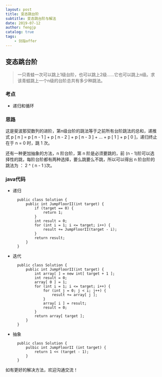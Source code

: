 ```yaml
---
layout: post
title: 变态跳台阶
subtitle: 变态跳台阶与解法
date: 2019-07-12
author: fengjp
catalog: true
tags:
    - 剑指offer
---
```


## 变态跳台阶

> 一只青蛙一次可以跳上1级台阶，也可以跳上2级……它也可以跳上n级。求该青蛙跳上一个n级的台阶总共有多少种跳法。

### 考点

- 递归和循环

### 思路

这是斐波那契数列的进阶，第n级台阶的跳法等于之前所有台阶跳法的总和，递推式 p [ n ] = p [ n - 1 ] + p [ n - 2 ] + p [ n - 3 ] + ... + p [ 1 ] + p [ 0 ]，递归终止在于 n = 0 时，跳 1 次。

还有一种更加抽象的方法，n 阶台阶，第 n 阶是必须要跳的，前 (n - 1)阶可以选择性的跳，每阶台阶都有两种选择，要么跳要么不跳，所以可以得出 n 阶台阶的跳法为 ： 2 ^ ( n - 1 )次。

### java代码

- 递归

        public class Solution {
            public int JumpFloorII(int target) {
                if (target == 0) {
                    return 1;
                }
                int result = 0;
                for (int i = 1; i <= target; i++) {
                    result += JumpFloorII(target - i);
                }
                return result;
            }
        }

- 迭代

        public class Solution {
            public int JumpFloorII(int target) {
                int array[ ] = new int[ target + 1 ];
                int result = 0;
                array[ 0 ] = 1;
                for (int i = 1; i <= target; i++) {
                    for (int j = 0; j < i; j++) {
                        result += array[ j ];
                    }
                    array[ i ] = result;
                    result = 0;
                }
                return array[ target ];
            }
        }

- 抽象

        public class Solution {
            pulbic int JumpFloorII (int target) {
                return 1 << (target - 1);
            }
        }

如有更好的解决方法，欢迎沟通交流！

